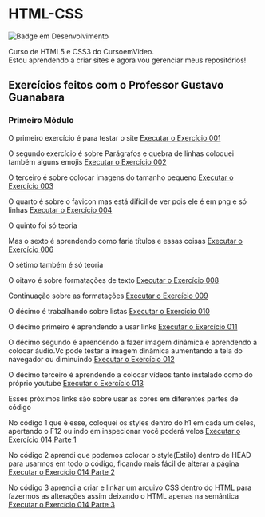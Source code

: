 # HTML-CSS
![Badge em Desenvolvimento](http://img.shields.io/static/v1?label=STATUS&message=EM%20DESENVOLVIMENTO&color=GREEN&style=for-the-badge)

<p>
    Curso de HTML5 e CSS3 do CursoemVideo. <br>
    Estou aprendendo a criar sites e agora vou gerenciar meus repositórios!
</p>

## Exercícios feitos com o Professor Gustavo Guanabara

### Primeiro Módulo

<p>O primeiro exercício é para testar o site <a href="https://hudson-matias.github.io/HTML-CSS/Exercicios/HTML-Modulo-1/Ex001/" target="_blank">Executar o Exercício 001</a></p>

<p>O segundo exercício é sobre Parágrafos e quebra de linhas coloquei também alguns emojis <a href="https://hudson-matias.github.io/HTML-CSS/Exercicios/HTML-Modulo-1/Ex002/" target="_blank">Executar o Exercício 002</a></p>

<p>O terceiro é sobre colocar imagens do tamanho pequeno <a href="https://hudson-matias.github.io/HTML-CSS/Exercicios/HTML-Modulo-1/Ex003" target="_blank">Executar o Exercício 003</a></p>

<p>O quarto é sobre o favicon mas está difícil de ver pois ele é em png e só linhas <a href="https://hudson-matias.github.io/HTML-CSS/Exercicios/HTML-Modulo-1/Ex004" target="_blank">Executar o Exercício 004</a></p>

<p>O quinto foi só teoria </p>

<p>Mas o sexto é aprendendo como faria títulos e essas coisas <a href="https://hudson-matias.github.io/HTML-CSS/Exercicios/HTML-Modulo-1/Ex006" target="_blank">Executar o Exercício 006</a></p>

<p>O sétimo também é só teoria</p>

<p>O oitavo é sobre formatações de texto <a href="https://hudson-matias.github.io/HTML-CSS/Exercicios/HTML-Modulo-1/Ex008" target="_blank">Executar o Exercício 008</a></p>

<p>Continuação sobre as formatações <a href="https://hudson-matias.github.io/HTML-CSS/Exercicios/HTML-Modulo-1/Ex009" target="_blank">Executar o Exercício 009</a></p>

<p>O décimo é trabalhando sobre listas <a href="https://hudson-matias.github.io/HTML-CSS/Exercicios/HTML-Modulo-1/Ex010 - UL e OL" target="_blank">Executar o Exercício 010</a></p>

<p>O décimo primeiro é aprendendo a usar links <a href="https://hudson-matias.github.io/HTML-CSS/Exercicios/HTML-Modulo-1/Ex011.1 - LinksPáginas" target="_blank">Executar o Exercício 011</a></p>

<p>O décimo segundo é aprendendo a fazer imagem dinâmica e aprendendo a colocar áudio.Vc pode testar a imagem dinâmica aumentando a tela do navegador ou diminuindo <a href="https://hudson-matias.github.io/HTML-CSS/Exercicios/HTML-Modulo-1/Ex012 - Imagens e Áudios" target="_blank">Executar o Exercício 012</a></p>

<p>O décimo terceiro é aprendendo a colocar vídeos tanto instalado como do próprio youtube <a href="https://hudson-matias.github.io/HTML-CSS/Exercicios/HTML-Modulo-1/Ex013 - Vídeos" target="_blank">Executar o Exercício 013</a></p>

<p>Esses próximos links são sobre usar as cores em diferentes partes de código</p>
<p>No código 1 que é esse, coloquei os styles dentro do h1 em cada um deles, apertando o F12 ou indo em inspecionar você poderá velos <a href="https://hudson-matias.github.io/HTML-CSS/Exercicios/HTML-Modulo-1/Ex014 - CSS" target="_blank">Executar o Exercício 014 Parte 1</a></p>

<p>No código 2 aprendi que podemos colocar o style(Estilo) dentro de HEAD para usarmos em todo o código, ficando mais fácil de alterar a página <a href="https://hudson-matias.github.io/HTML-CSS/Exercicios/HTML-Modulo-1/Ex014 - CSS - Parte - 2" target="_blank">Executar o Exercício 014 Parte 2</a></p>


<p>No código 3 aprendi a criar e linkar um arquivo CSS dentro do HTML para fazermos as alterações assim deixando o HTML apenas na semântica <a href="https://hudson-matias.github.io/HTML-CSS/Exercicios/HTML-Modulo-1/Ex014 - CSS - Parte - 3" target="_blank">Executar o Exercício 014 Parte 3</a></p>